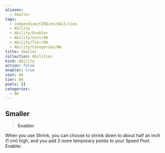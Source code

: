 ```yaml
---
aliases:
  - Smaller
tags:
  - Compendium/CSRD/en/Abilities
  - Ability
  - Ability/Enabler
  - Ability/Cost/NA
  - Ability/Tier/NA
  - Ability/Categories/NA
title: Smaller
collection: Abilities
kind: Ability
action: false
enabler: true
cost: NA
tier: NA
pools: []
categories:
  - NA
---
```

## Smaller    
>**Enabler**  
    
When you use Shrink, you can choose to shrink down to about half an inch (1 cm) high, and you add 3 more temporary points to your Speed Pool. Enabler.
